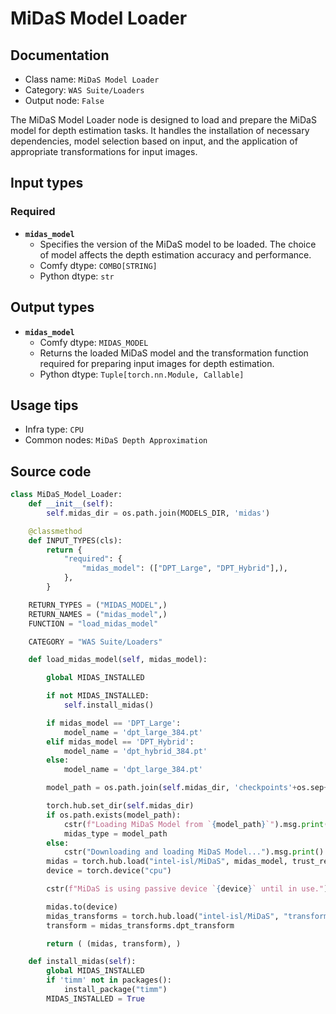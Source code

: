 # MiDaS Model Loader
## Documentation
- Class name: `MiDaS Model Loader`
- Category: `WAS Suite/Loaders`
- Output node: `False`

The MiDaS Model Loader node is designed to load and prepare the MiDaS model for depth estimation tasks. It handles the installation of necessary dependencies, model selection based on input, and the application of appropriate transformations for input images.
## Input types
### Required
- **`midas_model`**
    - Specifies the version of the MiDaS model to be loaded. The choice of model affects the depth estimation accuracy and performance.
    - Comfy dtype: `COMBO[STRING]`
    - Python dtype: `str`
## Output types
- **`midas_model`**
    - Comfy dtype: `MIDAS_MODEL`
    - Returns the loaded MiDaS model and the transformation function required for preparing input images for depth estimation.
    - Python dtype: `Tuple[torch.nn.Module, Callable]`
## Usage tips
- Infra type: `CPU`
- Common nodes: `MiDaS Depth Approximation`


## Source code
```python
class MiDaS_Model_Loader:
    def __init__(self):
        self.midas_dir = os.path.join(MODELS_DIR, 'midas')

    @classmethod
    def INPUT_TYPES(cls):
        return {
            "required": {
                "midas_model": (["DPT_Large", "DPT_Hybrid"],),
            },
        }

    RETURN_TYPES = ("MIDAS_MODEL",)
    RETURN_NAMES = ("midas_model",)
    FUNCTION = "load_midas_model"

    CATEGORY = "WAS Suite/Loaders"

    def load_midas_model(self, midas_model):

        global MIDAS_INSTALLED

        if not MIDAS_INSTALLED:
            self.install_midas()

        if midas_model == 'DPT_Large':
            model_name = 'dpt_large_384.pt'
        elif midas_model == 'DPT_Hybrid':
            model_name = 'dpt_hybrid_384.pt'
        else:
            model_name = 'dpt_large_384.pt'

        model_path = os.path.join(self.midas_dir, 'checkpoints'+os.sep+model_name)

        torch.hub.set_dir(self.midas_dir)
        if os.path.exists(model_path):
            cstr(f"Loading MiDaS Model from `{model_path}`").msg.print()
            midas_type = model_path
        else:
            cstr("Downloading and loading MiDaS Model...").msg.print()
        midas = torch.hub.load("intel-isl/MiDaS", midas_model, trust_repo=True)
        device = torch.device("cpu")

        cstr(f"MiDaS is using passive device `{device}` until in use.").msg.print()

        midas.to(device)
        midas_transforms = torch.hub.load("intel-isl/MiDaS", "transforms")
        transform = midas_transforms.dpt_transform

        return ( (midas, transform), )

    def install_midas(self):
        global MIDAS_INSTALLED
        if 'timm' not in packages():
            install_package("timm")
        MIDAS_INSTALLED = True

```
